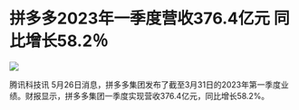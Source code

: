 # 拼多多2023年一季度营收376.4亿元 同比增长58.2％

![](https://inews.gtimg.com/news_bt/OqvWLDienTw8kyA_RL9vEMCasCCVWPHcYIsfppHtoEQjsAA/1000)

腾讯科技讯 5月26日消息，拼多多集团发布了截至3月31日的2023年第一季度业绩。财报显示，拼多多集团一季度实现营收376.4亿元，同比增长58.2%。

